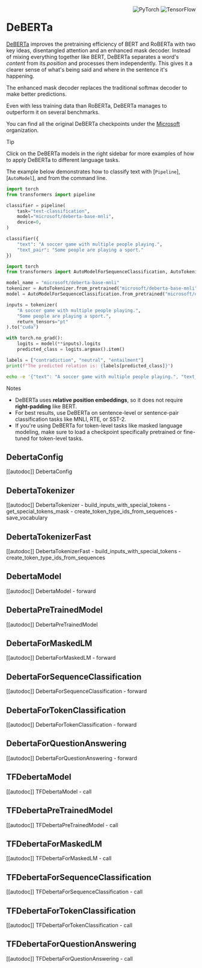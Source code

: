 <!--Copyright 2020 The HuggingFace Team. All rights reserved.

Licensed under the Apache License, Version 2.0 (the "License"); you may not use this file except in compliance with
the License. You may obtain a copy of the License at

http://www.apache.org/licenses/LICENSE-2.0

Unless required by applicable law or agreed to in writing, software distributed under the License is distributed on
an "AS IS" BASIS, WITHOUT WARRANTIES OR CONDITIONS OF ANY KIND, either express or implied. See the License for the
specific language governing permissions and limitations under the License.

⚠️ Note that this file is in Markdown but contain specific syntax for our doc-builder (similar to MDX) that may not be
rendered properly in your Markdown viewer.

-->

<div style="float: right;">
    <div class="flex flex-wrap space-x-1">
        <img alt="PyTorch" src="https://img.shields.io/badge/PyTorch-DE3412?style=flat&logo=pytorch&logoColor=white">
        <img alt="TensorFlow" src="https://img.shields.io/badge/TensorFlow-FF6F00?style=flat&logo=tensorflow&logoColor=white">
</div>
    </div>
</div>

# DeBERTa

[DeBERTa](https://huggingface.co/papers/2006.03654) improves the pretraining efficiency of BERT and RoBERTa with two key ideas, disentangled attention and an enhanced mask decoder. Instead of mixing everything together like BERT, DeBERTa separates a word's *content* from its *position* and processes them independently. This gives it a clearer sense of what's being said and where in the sentence it's happening.

The enhanced mask decoder replaces the traditional softmax decoder to make better predictions.

Even with less training data than RoBERTa, DeBERTa manages to outperform it on several benchmarks.

You can find all the original DeBERTa checkpoints under the [Microsoft](https://huggingface.co/microsoft?search_models=deberta) organization.


> [!TIP]
> Click on the DeBERTa models in the right sidebar for more examples of how to apply DeBERTa to different language tasks.

The example below demonstrates how to classify text with [`Pipeline`], [`AutoModel`], and from the command line.

<hfoptions id="usage">
<hfoption id="Pipeline>

```py
import torch
from transformers import pipeline

classifier = pipeline(
    task="text-classification",
    model="microsoft/deberta-base-mnli",
    device=0,
)

classifier({
    "text": "A soccer game with multiple people playing.",
    "text_pair": "Some people are playing a sport."
})
```

</hfoption>
<hfoption id="AutoModel">

```py
import torch
from transformers import AutoModelForSequenceClassification, AutoTokenizer

model_name = "microsoft/deberta-base-mnli"
tokenizer = AutoTokenizer.from_pretrained("microsoft/deberta-base-mnli")
model = AutoModelForSequenceClassification.from_pretrained("microsoft/deberta-base-mnli", device_map="auto")

inputs = tokenizer(
    "A soccer game with multiple people playing.",
    "Some people are playing a sport.",
    return_tensors="pt"
).to("cuda")

with torch.no_grad():
    logits = model(**inputs).logits
    predicted_class = logits.argmax().item()

labels = ["contradiction", "neutral", "entailment"]
print(f"The predicted relation is: {labels[predicted_class]}")

```

</hfoption>
<hfoption id="transformers CLI">

```bash
echo -e '{"text": "A soccer game with multiple people playing.", "text_pair": "Some people are playing a sport."}' | transformers run --task text-classification --model microsoft/deberta-base-mnli --device 0
```

</hfoption>
</hfoptions

## Notes
- DeBERTa uses **relative position embeddings**, so it does not require **right-padding** like BERT.
- For best results, use DeBERTa on sentence-level or sentence-pair classification tasks like MNLI, RTE, or SST-2.
- If you're using DeBERTa for token-level tasks like masked language modeling, make sure to load a checkpoint specifically pretrained or fine-tuned for token-level tasks.

## DebertaConfig

[[autodoc]] DebertaConfig

## DebertaTokenizer

[[autodoc]] DebertaTokenizer
    - build_inputs_with_special_tokens
    - get_special_tokens_mask
    - create_token_type_ids_from_sequences
    - save_vocabulary

## DebertaTokenizerFast

[[autodoc]] DebertaTokenizerFast
    - build_inputs_with_special_tokens
    - create_token_type_ids_from_sequences

<frameworkcontent>
<pt>

## DebertaModel

[[autodoc]] DebertaModel
    - forward

## DebertaPreTrainedModel

[[autodoc]] DebertaPreTrainedModel

## DebertaForMaskedLM

[[autodoc]] DebertaForMaskedLM
    - forward

## DebertaForSequenceClassification

[[autodoc]] DebertaForSequenceClassification
    - forward

## DebertaForTokenClassification

[[autodoc]] DebertaForTokenClassification
    - forward

## DebertaForQuestionAnswering

[[autodoc]] DebertaForQuestionAnswering
    - forward

</pt>
<tf>

## TFDebertaModel

[[autodoc]] TFDebertaModel
    - call

## TFDebertaPreTrainedModel

[[autodoc]] TFDebertaPreTrainedModel
    - call

## TFDebertaForMaskedLM

[[autodoc]] TFDebertaForMaskedLM
    - call

## TFDebertaForSequenceClassification

[[autodoc]] TFDebertaForSequenceClassification
    - call

## TFDebertaForTokenClassification

[[autodoc]] TFDebertaForTokenClassification
    - call

## TFDebertaForQuestionAnswering

[[autodoc]] TFDebertaForQuestionAnswering
    - call

</tf>
</frameworkcontent>

